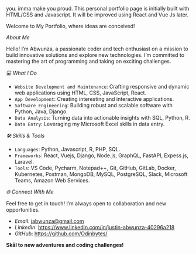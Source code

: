  you. imma make you proud. This personal portfolio page is initially built with HTML/CSS and Javascript. It will be improved using React and Vue Js later.

Welcome to My Portfolio, where ideas are conceived!

*About Me*

Hello! I’m Abwunza, a passionate coder and tech enthusiast on a mission to build innovative solutions and explore new technologies. I’m committed to mastering the art of programming and taking on exciting challenges.

*💻 What I Do*

- `Website Development and Maintenance`: Crafting responsive and dynamic web applications using HTML, CSS, JavaScript, React.
- `App Development`: Creating interesting and interactive applications.
- `Software Engineering`: Building robust and scalable software with Python, Java, Django.
- `Data Analysis`: Turning data into actionable insights with SQL, Python, R.
- `Data Entry`: Leveraging my Microsoft Excel skills in data entry.

*🛠️ Skills & Tools*

- `Languages`: Python, Javascript, R, PHP, SQL.
- `Frameworks`: React, Vuejs, Django, Node.js, GraphQL, FastAPI, Expess.js, Laravel.
- `Tools`: VS Code, Pycharm, Notepad++, Git, GitHub, GitLab, Docker, Kubernetes, Postman, MongoDB, MySQL, PostgreSQL, Slack, Microsoft Teams, Amazon Web Services.

*🌐 Connect With Me*

Feel free to get in touch! I’m always open to collaboration and new opportunities.

- *Email*: jabwunza@gmail.com
- *LinkedIn*: https://www.linkedin.com/in/justin-abwunza-40296a218
- *GitHub*: https://github.com/Odinbytes/

**Skål to new adventures and coding challenges!**
